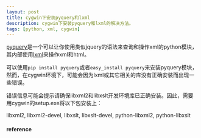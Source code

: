 ```yaml
---
layout: post
title: cygwin下安装pyquery和lxml
description: cygwin下安装pyquery和lxml的解决方法。
tags: [python, xml, cygwin]
---
```


[pyquery](https://pypi.python.org/pypi/pyquery)是一个可以让你使用类似jquery的语法来查询和操作xml的python模块，其内部使用[lxml](http://lxml.de/)来操作xml和html。

可以使用`pip install pyquery`或者`easy_install pyquery`来安装pyquery模块，然而，在cygwin环境下，可能会因为lxml或其它相关的库没有正确安装而出现一些错误。

错误信息可能会提示请确保libxml2和libxslt开发环境库已正确安装。因此，需要用cygwin的setup.exe将以下包安装上：

<!--more-->

libxml2, libxml2-devel, libxslt, libxslt-devel, python-libxml2, python-libxslt


<h4>reference</h4>
<http://anythingsimple.blogspot.com/2010/04/install-lxml-on-cygwin.html>
